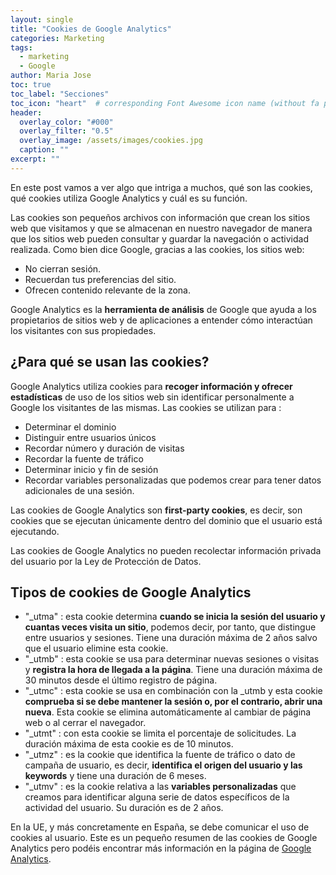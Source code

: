 ```yaml
---
layout: single
title: "Cookies de Google Analytics"
categories: Marketing
tags:
  - marketing
  - Google
author: Maria Jose
toc: true
toc_label: "Secciones"
toc_icon: "heart"  # corresponding Font Awesome icon name (without fa prefix)
header:
  overlay_color: "#000"
  overlay_filter: "0.5"
  overlay_image: /assets/images/cookies.jpg
  caption: ""
excerpt: ""
---
```


En este post vamos a ver algo que intriga a muchos, qué son las cookies, qué cookies utiliza Google Analytics y cuál es su función.

Las cookies son pequeños archivos con información que crean los sitios web que visitamos y que se almacenan en nuestro navegador de manera que los sitios web pueden consultar y guardar la navegación o actividad realizada. Como bien dice Google, gracias a las cookies, los sitios web:

- No cierran sesión. 
- Recuerdan tus preferencias del sitio. 
- Ofrecen contenido relevante de la zona. 

Google Analytics es la **herramienta de análisis** de Google que ayuda a los propietarios de sitios web y de aplicaciones a entender cómo interactúan los visitantes con sus propiedades. 
## ¿Para qué se usan las cookies?

Google Analytics utiliza cookies para **recoger información y ofrecer estadísticas** de uso de los sitios web sin identificar personalmente a Google los visitantes de las mismas. 
Las cookies se utilizan para :

- Determinar el dominio
- Distinguir entre usuarios únicos
- Recordar número y duración de visitas
- Recordar la fuente de tráfico
- Determinar inicio y fin de sesión
- Recordar variables personalizadas que podemos crear para tener datos adicionales de una sesión.

Las cookies de Google Analytics son **first-party cookies**, es decir, son cookies que se ejecutan únicamente dentro del dominio que el usuario está ejecutando.

Las cookies de Google Analytics no pueden recolectar información privada del usuario por la Ley de Protección de Datos. 

## Tipos de cookies de Google Analytics

- "_utma" : esta cookie determina **cuando se inicia la sesión del usuario y cuantas veces visita un sitio**, podemos decir, por tanto, que distingue entre usuarios y sesiones. Tiene una duración máxima de 2 años salvo que el usuario elimine esta cookie.
- "_utmb" : esta cookie se usa para determinar nuevas sesiones o visitas y **registra la hora de llegada a la página**. Tiene una duración máxima de 30 minutos desde el último registro de página.
- "_utmc" : esta cookie se usa en combinación con la _utmb y esta cookie **comprueba si se debe mantener la sesión o, por el contrario, abrir una nueva**. Esta cookie se elimina automáticamente al cambiar de página web o al cerrar el navegador.
- "_utmt" : con esta cookie se limita el porcentaje de solicitudes. La duración máxima de esta cookie es de 10 minutos.
- "_utmz" : es la cookie que identifica la fuente de tráfico o dato de campaña de usuario, es decir, **identifica el origen del usuario y las keywords** y tiene una duración de 6 meses.
- "_utmv" : es la cookie relativa a las **variables personalizadas** que creamos para identificar alguna serie de datos específicos de la actividad del usuario. Su duración es de 2 años.

En la UE, y más concretamente en España, se debe comunicar el uso de cookies al usuario.
Este es un pequeño resumen de las cookies de Google Analytics pero podéis encontrar más información en la página de [Google Analytics](https://policies.google.com/technologies/types?hl=es).